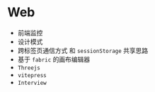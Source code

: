 # Web


- 前端监控
- 设计模式
- 跨标签页通信方式 和 `sessionStorage` 共享思路
- 基于 `fabric` 的画布编辑器
- `Threejs`
- `vitepress`
- `Interview`
